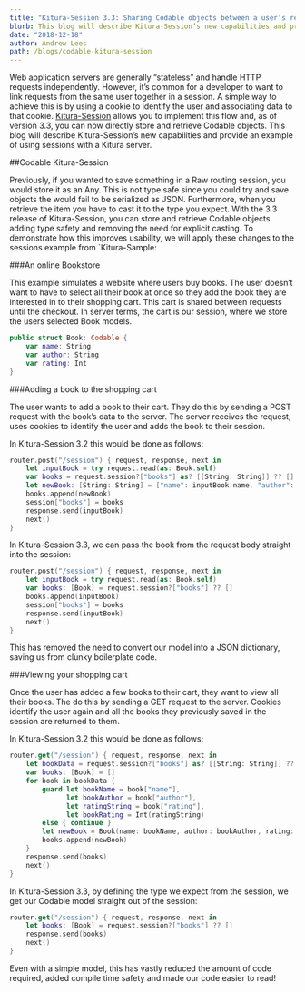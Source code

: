 ```yaml
---
title: "Kitura-Session 3.3: Sharing Codable objects between a user’s requests"
blurb: This blog will describe Kitura-Session’s new capabilities and provide an example of using sessions with a Kitura server
date: "2018-12-18"
author: Andrew Lees
path: /blogs/codable-kitura-session
---
```


Web application servers are generally “stateless” and handle HTTP requests independently. However, it’s common for a developer to want to link requests from the same user together in a session. A simple way to achieve this is by using a cookie to identify the user and associating data to that cookie. [Kitura-Session](https://github.com/Kitura/Kitura-Session) allows you to implement this flow and, as of version 3.3, you can now directly store and retrieve Codable objects. This blog will describe Kitura-Session’s new capabilities and provide an example of using sessions with a Kitura server.

##Codable Kitura-Session

Previously, if you wanted to save something in a Raw routing session, you would store it as an Any. This is not type safe since you could try and save objects the would fail to be serialized as JSON. Furthermore, when you retrieve the item you have to cast it to the type you expect. With the 3.3 release of Kitura-Session, you can store and retrieve Codable objects adding type safety and removing the need for explicit casting. To demonstrate how this improves usability, we will apply these changes to the sessions example from `Kitura-Sample:

###An online Bookstore

This example simulates a website where users buy books. The user doesn’t want to have to select all their book at once so they add the book they are interested in to their shopping cart. This cart is shared between requests until the checkout. In server terms, the cart is our session, where we store the users selected Book models.

```swift
public struct Book: Codable {
    var name: String
    var author: String
    var rating: Int  
}
```

###Adding a book to the shopping cart

The user wants to add a book to their cart. They do this by sending a POST request with the book’s data to the server. The server receives the request, uses cookies to identify the user and adds the book to their session.

In Kitura-Session 3.2 this would be done as follows:

```swift
router.post("/session") { request, response, next in
    let inputBook = try request.read(as: Book.self)
    var books = request.session?["books"] as? [[String: String]] ?? []
    let newBook: [String: String] = ["name": inputBook.name, "author": inputBook.author, "rating": String(inputBook.rating)]
    books.append(newBook)
    session["books"] = books
    response.send(inputBook)
    next()
}
```

In Kitura-Session 3.3, we can pass the book from the request body straight into the session:

```swift
router.post("/session") { request, response, next in
    let inputBook = try request.read(as: Book.self)
    var books: [Book] = request.session?["books"] ?? []
    books.append(inputBook)
    session["books"] = books
    response.send(inputBook)
    next()
}
```

This has removed the need to convert our model into a JSON dictionary, saving us from clunky boilerplate code.

###Viewing your shopping cart

Once the user has added a few books to their cart, they want to view all their books. The do this by sending a GET request to the server. Cookies identify the user again and all the books they previously saved in the session are returned to them.

In Kitura-Session 3.2 this would be done as follows:

```swift
router.get("/session") { request, response, next in
    let bookData = request.session?["books"] as? [[String: String]] ?? []
    var books: [Book] = []
    for book in bookData {
        guard let bookName = book["name"],
              let bookAuthor = book["author"],
              let ratingString = book["rating"],
              let bookRating = Int(ratingString)
        else { continue }
        let newBook = Book(name: bookName, author: bookAuthor, rating: bookRating)
        books.append(newBook)
    }
    response.send(books)
    next()
}
```

In Kitura-Session 3.3, by defining the type we expect from the session, we get our Codable model straight out of the session:

```swift
router.get("/session") { request, response, next in
    let books: [Book] = request.session?["books"] ?? []
    response.send(books)
    next()
}
```

Even with a simple model, this has vastly reduced the amount of code required, added compile time safety and made our code easier to read!
